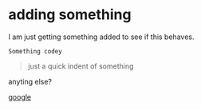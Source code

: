 # adding something

I am just getting something added to see if this behaves.

```shell
Something codey
```

>just a quick indent of something

anyting else?

[google](https://google.co.uk)
